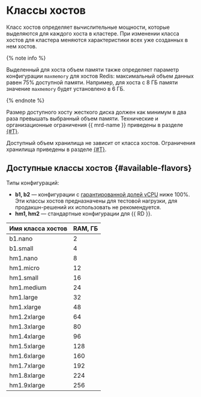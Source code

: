 # Классы хостов

Класс хостов определяет вычислительные мощности, которые выделяются для каждого хоста в кластере. При изменении класса хостов для кластера меняются характеристики всех уже созданных в нем хостов.

{% note info %}

Выделенный для хоста объем памяти также определяет параметр конфигурации `maxmemory` для хостов Redis: максимальный объем данных равен 75% доступной памяти. Например, для хоста с 8 ГБ памяти значение `maxmemory` будет установлено в 6 ГБ.

{% endnote %}

Размер доступного хосту жесткого диска должен как минимум в два раза превышать выбранный объем памяти. Технические и организационные ограничения {{ mrd-name }} приведены в разделе [{#T}](limits.md).

Доступный объем хранилища не зависит от класса хостов.  Ограничения хранилища приведены в разделе [{#T}](limits.md).

## Доступные классы хостов {#available-flavors}

Типы конфигураций:

* **b1, b2** — конфигурации с [гарантированной долей vCPU](../../compute/concepts/performance-levels.md) ниже 100%. Эти классы хостов предназначены для тестовой нагрузки, для продакшн-решений их использовать не рекомендуется.
* **hm1, hm2** — стандартные конфигурации для {{ RD }}.

Имя класса хостов | RAM, ГБ
----- | -----
b1.nano | 2
b1.small | 4
hm1.nano | 8
hm1.micro | 12
hm1.small | 16
hm1.medium | 24
hm1.large | 32
hm1.xlarge | 48
hm1.2xlarge | 64
hm1.3xlarge | 80
hm1.4xlarge | 96
hm1.5xlarge | 128
hm1.6xlarge | 160
hm1.7xlarge | 192
hm1.8xlarge | 224
hm1.9xlarge | 256
